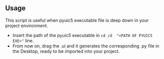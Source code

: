 ## Usage

This script is useful when pyuic5 executable file is deep down in your project environment.

* Insert the path of the pyuic5 executable in ```cd /d  "<PATH OF PYUIC5 EXE>"``` line.
* From now on, drag the .ui and it generates the corresponding .py file in the Desktop, ready to be imported into your project.
